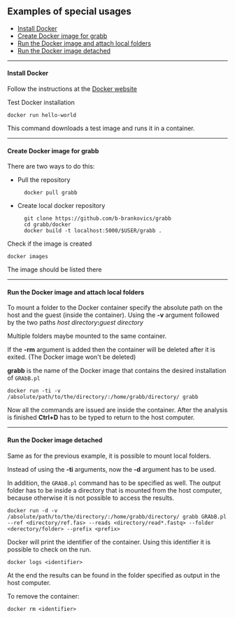 Examples of special usages
----------------------
- [Install Docker](#install-docker)
- [Create Docker image for grabb](#create-docker-image-for-grabb)
- [Run the Docker image and attach local folders](#run-the-docker-image-and-attach-local-folders)
- [Run the Docker image detached](#run-the-docker-image-detached)

----------------------
#### Install Docker

Follow the instructions at the [Docker website](https://docs.docker.com/installation/)

Test Docker installation

    docker run hello-world

This command downloads a test image and runs it in a container.

----------------------
#### Create Docker image for grabb

There are two ways to do this:

* Pull the repository

        docker pull grabb

* Create local docker repository

        git clone https://github.com/b-brankovics/grabb
        cd grabb/docker
        docker build -t localhost:5000/$USER/grabb .

Check if the image is created

    docker images

The image should be listed there

----------------------
#### Run the Docker image and attach local folders

To mount a folder to the Docker container specify the absolute
path on the host and the guest (inside the container). Using
the **-v** argument followed by the two paths
_host directory_**:**_guest directory_

Multiple folders maybe mounted to the same container.

If the **-rm** argument is added then the container will be
deleted after it is exited. (The Docker image won't be deleted)

**grabb** is the name of the Docker image that contains the desired installation of `GRAbB.pl`

    docker run -ti -v /absolute/path/to/the/directory/:/home/grabb/directory/ grabb

Now all the commands are issued are inside the container.
After the analysis is finished **Ctrl+D** has to be typed to return to the host computer.

----------------------
#### Run the Docker image detached

Same as for the previous example, it is possible to mount local folders.

Instead of using the **-ti** arguments, now the **-d** argument has to be used.

In addition, the `GRAbB.pl` command has to be specified as well. The output folder has
to be inside a directory that is mounted from the host computer,
because otherwise it is not possible to access the results.

    docker run -d -v /absolute/path/to/the/directory/:/home/grabb/directory/ grabb GRAbB.pl --ref <directory/ref.fas> --reads <directory/read*.fastq> --folder <derectory/folder> --prefix <prefix>

Docker will print the identifier of the container. Using this identifier it is possible to check on the run.

    docker logs <identifier>

At the end the results can be found in the folder specified as output in the host computer.

To remove the container:

    docker rm <identifier>